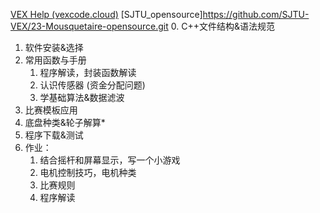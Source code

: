 [VEX Help (vexcode.cloud)](https://api.vexcode.cloud/v5/namespace/namespacevex)
[SJTU_opensource]https://github.com/SJTU-VEX/23-Mousquetaire-opensource.git
0. C++文件结构&语法规范
1. 软件安装&选择
2. 常用函数与手册
	1. 程序解读，封装函数解读
	2. 认识传感器 (资金分配问题)
	3. 学基础算法&数据滤波
3. 比赛模板应用
4. 底盘种类&轮子解算*
5. 程序下载&测试
6. 作业：
	1. 结合摇杆和屏幕显示，写一个小游戏
	2. 电机控制技巧，电机种类
	3. 比赛规则
	4. 程序解读